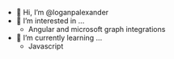 - 👋 Hi, I’m @loganpalexander
- 👀 I’m interested in ...
  - Angular and microsoft graph integrations
- 🌱 I’m currently learning ...
  - Javascript

<!---
loganpalexander/loganpalexander is a ✨ special ✨ repository because its `README.md` (this file) appears on your GitHub profile.
You can click the Preview link to take a look at your changes.
--->
